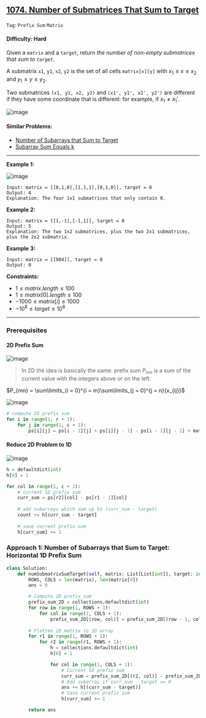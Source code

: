 ## [1074. Number of Submatrices That Sum to Target](https://leetcode.com/problems/number-of-submatrices-that-sum-to-target)

```Tag```: ```Prefix Sum``` ```Matrix```

#### Difficulty: Hard

Given a ```matrix``` and a ```target```, return _the number of non-empty submatrices that sum to ```target```_.

A submatrix ```x1```, ```y1```, ```x2```, ```y2``` is the set of all cells ```matrix[x][y]``` with $x_1 \le x \le x_2$ and $y_1 \le y \le y_2$.

Two submatrices ```(x1, y1, x2, y2)``` and ```(x1', y1', x2', y2')``` are different if they have some coordinate that is different: for example, if $x_1 \neq x_1'$.

![image](https://github.com/quananhle/Python/assets/35042430/bd0897ca-2a04-43f1-a8b9-1192c1aae50a)

#### Similar Problems:

- [Number of Subarrays that Sum to Target](https://leetcode.com/problems/subarray-sum-equals-k/)
- [Subarray Sum Equals k](https://leetcode.com/problems/subarray-sum-equals-k/)

---

__Example 1:__

![image](https://assets.leetcode.com/uploads/2020/09/02/mate1.jpg)
```
Input: matrix = [[0,1,0],[1,1,1],[0,1,0]], target = 0
Output: 4
Explanation: The four 1x1 submatrices that only contain 0.
```

__Example 2:__
```
Input: matrix = [[1,-1],[-1,1]], target = 0
Output: 5
Explanation: The two 1x2 submatrices, plus the two 2x1 submatrices, plus the 2x2 submatrix.
```

__Example 3:__
```
Input: matrix = [[904]], target = 0
Output: 0
```

__Constraints:__

- $1 \le matrix.length \le 100$
- $1 \le matrix[0].length \le 100$
- $-1000 \le matrix[i] \le 1000$
- $-10^8 \le target \le 10^8$

---

### Prerequisites

#### 2D Prefix Sum

![image](https://leetcode.com/problems/number-of-submatrices-that-sum-to-target/Figures/1074/1d_prefix3.png)

> In 2D the idea is basically the same: prefix sum $P_{mn}$ is a sum of the current value with the integers above or on the left.

$P_{mn} = \sum\limits_{i = 0}^{i = m}\sum\limits_{j = 0}^{j = n}{x_{ij}}$

![image](https://leetcode.com/problems/number-of-submatrices-that-sum-to-target/Figures/1074/2d_prefix.png)

```Python
# compute 2D prefix sum
for i in range(1, r + 1):
    for j in range(1, c + 1):
        ps[i][j] = ps[i - 1][j] + ps[i][j - 1] - ps[i - 1][j - 1] + matrix[i - 1][j - 1]
```

#### Reduce 2D Problem to 1D

![image](https://leetcode.com/problems/number-of-submatrices-that-sum-to-target/Figures/1074/all_matrices3.png)

```Python
h = defaultdict(int)
h[0] = 1

for col in range(1, c + 1):
    # current 1D prefix sum  
    curr_sum = ps[r2][col] - ps[r1 - 1][col]
    
    # add subarrays which sum up to (curr_sum - target)
    count += h[curr_sum - target]
    
    # save current prefix sum
    h[curr_sum] += 1
```

### Approach 1: Number of Subarrays that Sum to Target: Horizontal 1D Prefix Sum

```Python
class Solution:
    def numSubmatrixSumTarget(self, matrix: List[List[int]], target: int) -> int:
        ROWS, COLS = len(matrix), len(matrix[0])
        ans = 0

        # Compute 2D prefix sum
        prefix_sum_2D = collections.defaultdict(int)
        for row in range(1, ROWS + 1):
            for col in range(1, COLS + 1):
                prefix_sum_2D[(row, col)] = prefix_sum_2D[(row - 1, col)] + prefix_sum_2D[(row, col - 1)] - prefix_sum_2D[(row - 1, col - 1)] + matrix[row - 1][col - 1]
            
        # Flatten 2D matrix to 1D array
        for r1 in range(1, ROWS + 1):
            for r2 in range(r1, ROWS + 1):
                h = collections.defaultdict(int)
                h[0] = 1

                for col in range(1, COLS + 1):
                    # Current 1D prefix sum
                    curr_sum = prefix_sum_2D[(r2, col)] - prefix_sum_2D[(r1 - 1, col)]
                    # Add subarray if curr_sum - target == 0
                    ans += h[(curr_sum - target)]
                    # Save current prefix sum
                    h[curr_sum] += 1

        return ans
```
